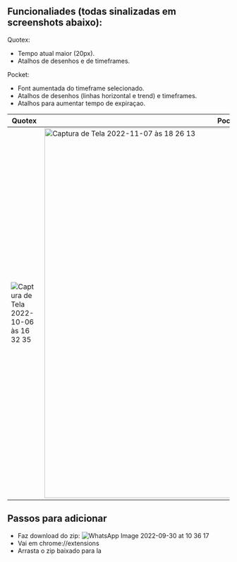 ## Funcionaliades (todas sinalizadas em screenshots abaixo): 
Quotex: 
- Tempo atual maior (20px).
- Atalhos de desenhos e de timeframes.

Pocket:
- Font aumentada do timeframe selecionado.
- Atalhos de desenhos (linhas horizontal e trend) e timeframes.
- Atalhos para aumentar tempo de expiraçao.

| Quotex  | Pocket  |
|---|---|
| ![Captura de Tela 2022-10-06 às 16 32 35](https://user-images.githubusercontent.com/35281966/194403065-f196103f-6906-4986-aa17-f6833c1d9a7c.png)  | <img width="838" alt="Captura de Tela 2022-11-07 às 18 26 13" src="https://user-images.githubusercontent.com/35281966/200420044-e62239a6-94dd-4a0e-880d-b0f26e1b1f6c.png">


## Passos para adicionar
- Faz download do zip: 
![WhatsApp Image 2022-09-30 at 10 36 17](https://user-images.githubusercontent.com/35281966/193354609-14e8d16e-fb84-4928-95a8-9753668fe3d4.jpeg)
- Vai em chrome://extensions
- Arrasta o zip baixado para la

